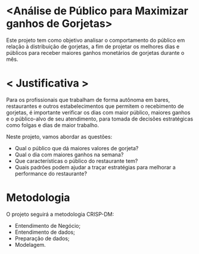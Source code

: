 # <Análise de Público para Maximizar ganhos de Gorjetas>


Este projeto tem como objetivo analisar o comportamento do público em relação à distribuição de gorjetas, a fim de projetar os melhores dias e públicos para receber maiores ganhos monetários de gorjetas durante o mês.

# < Justificativa >

Para os profissionais que trabalham de forma autônoma em bares, restaurantes e outros estabelecimentos que permitem o recebimento de gorjetas, é importante verificar os dias com maior público, maiores ganhos e o público-alvo de seu atendimento, para tomada de decisões estratégicas como folgas e dias de maior trabalho. 

Neste projeto, vamos abordar as questões:

- Qual o público que dá maiores valores de gorjeta?
- Qual o dia com maiores ganhos na semana?
- Que características o público do restaurante tem?
- Quais padrões podem ajudar a traçar estratégias para melhorar a performance do restaurante?

# Metodologia

O projeto seguirá a metodologia CRISP-DM:
- Entendimento de Negócio;
- Entendimento de dados;
- Preparação de dados;
- Modelagem.